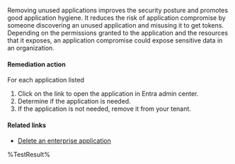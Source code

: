 Removing unused applications improves the security posture and promotes good application hygiene. It reduces the risk of application compromise by someone discovering an unused application and misusing it to get tokens. Depending on the permissions granted to the application and the resources that it exposes, an application compromise could expose sensitive data in an organization.

#### Remediation action

For each application listed
1. Click on the link to open the application in Entra admin center.
2. Determine if the application is needed.
3. If the application is not needed, remove it from your tenant.

#### Related links

* [Delete an enterprise application](https://learn.microsoft.com/en-us/entra/identity/enterprise-apps/delete-application-portal?pivots=portal)

<!--- Results --->
%TestResult%

